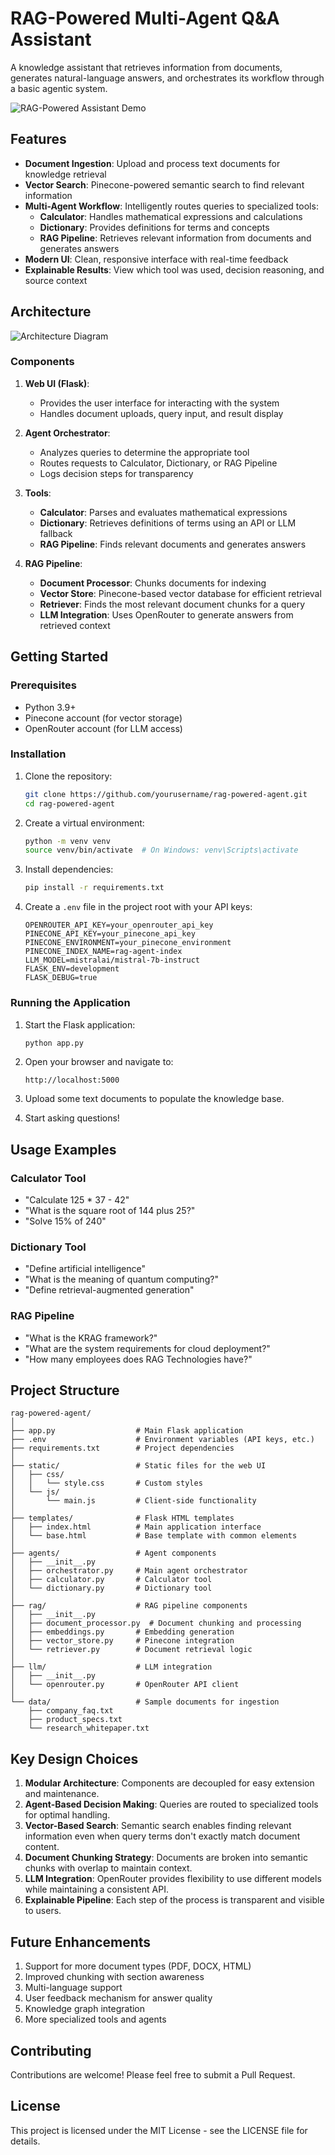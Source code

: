 # RAG-Powered Multi-Agent Q&A Assistant

A knowledge assistant that retrieves information from documents, generates natural-language answers, and orchestrates its workflow through a basic agentic system.

![RAG-Powered Assistant Demo](https://via.placeholder.com/800x400/151E3F/FFFFFF?text=RAG-Powered+Assistant)

## Features

- **Document Ingestion**: Upload and process text documents for knowledge retrieval
- **Vector Search**: Pinecone-powered semantic search to find relevant information
- **Multi-Agent Workflow**: Intelligently routes queries to specialized tools:
  - **Calculator**: Handles mathematical expressions and calculations
  - **Dictionary**: Provides definitions for terms and concepts
  - **RAG Pipeline**: Retrieves relevant information from documents and generates answers
- **Modern UI**: Clean, responsive interface with real-time feedback
- **Explainable Results**: View which tool was used, decision reasoning, and source context

## Architecture

![Architecture Diagram](https://mermaid.ink/img/pako:eNp1kc1uwjAQhF_F2lNAJEAgOeSSqgdOvVU99OB4l2Ap_sh2QIjw7nUSEFV7qS3vzHw7Xm8iN05hEmXKCtiuPZw7cM7JtIMvUZRGTpXGJKP9QbRK290sSrTGXYGvBo4ySqbQK9UEaNYWrBvQDt9kbYL1FrQJEQVYeCLjfX6C0sAu5KsUzzk_FvYOsm2DZLXk3HGGvPw9IgOFVEXoEzjPnKCXsW2DrMIJlB1Y4w2NehV-gZbcoeQ19KS-eO4v8fVBdY9a-y2MQ30Djw7ksBLF3mUq5HgG_5WFNXaAyfcCm1bzUMqQGHZitTHsUTXqaThWjGiYRpqAP5h_IrwHJqVoNVgnk5jnfOxH_g3i-YKvDXxP-Z7yLR_7a_zdyHHFZLHmi3XM94v01VU5fgdO2JdN?type=png)

### Components

1. **Web UI (Flask)**: 
   - Provides the user interface for interacting with the system
   - Handles document uploads, query input, and result display

2. **Agent Orchestrator**:
   - Analyzes queries to determine the appropriate tool
   - Routes requests to Calculator, Dictionary, or RAG Pipeline
   - Logs decision steps for transparency

3. **Tools**:
   - **Calculator**: Parses and evaluates mathematical expressions
   - **Dictionary**: Retrieves definitions of terms using an API or LLM fallback
   - **RAG Pipeline**: Finds relevant documents and generates answers

4. **RAG Pipeline**:
   - **Document Processor**: Chunks documents for indexing
   - **Vector Store**: Pinecone-based vector database for efficient retrieval
   - **Retriever**: Finds the most relevant document chunks for a query
   - **LLM Integration**: Uses OpenRouter to generate answers from retrieved context

## Getting Started

### Prerequisites

- Python 3.9+
- Pinecone account (for vector storage)
- OpenRouter account (for LLM access)

### Installation

1. Clone the repository:
   ```bash
   git clone https://github.com/yourusername/rag-powered-agent.git
   cd rag-powered-agent
   ```

2. Create a virtual environment:
   ```bash
   python -m venv venv
   source venv/bin/activate  # On Windows: venv\Scripts\activate
   ```

3. Install dependencies:
   ```bash
   pip install -r requirements.txt
   ```

4. Create a `.env` file in the project root with your API keys:
   ```
   OPENROUTER_API_KEY=your_openrouter_api_key
   PINECONE_API_KEY=your_pinecone_api_key
   PINECONE_ENVIRONMENT=your_pinecone_environment
   PINECONE_INDEX_NAME=rag-agent-index
   LLM_MODEL=mistralai/mistral-7b-instruct
   FLASK_ENV=development
   FLASK_DEBUG=true
   ```

### Running the Application

1. Start the Flask application:
   ```bash
   python app.py
   ```

2. Open your browser and navigate to:
   ```
   http://localhost:5000
   ```

3. Upload some text documents to populate the knowledge base.

4. Start asking questions!

## Usage Examples

### Calculator Tool
- "Calculate 125 * 37 - 42"
- "What is the square root of 144 plus 25?"
- "Solve 15% of 240"

### Dictionary Tool
- "Define artificial intelligence"
- "What is the meaning of quantum computing?"
- "Define retrieval-augmented generation"

### RAG Pipeline
- "What is the KRAG framework?"
- "What are the system requirements for cloud deployment?"
- "How many employees does RAG Technologies have?"

## Project Structure

```
rag-powered-agent/
│
├── app.py                  # Main Flask application
├── .env                    # Environment variables (API keys, etc.)
├── requirements.txt        # Project dependencies
│
├── static/                 # Static files for the web UI
│   ├── css/
│   │   └── style.css       # Custom styles
│   └── js/
│       └── main.js         # Client-side functionality
│
├── templates/              # Flask HTML templates
│   ├── index.html          # Main application interface
│   └── base.html           # Base template with common elements
│
├── agents/                 # Agent components
│   ├── __init__.py
│   ├── orchestrator.py     # Main agent orchestrator
│   ├── calculator.py       # Calculator tool
│   └── dictionary.py       # Dictionary tool
│
├── rag/                    # RAG pipeline components
│   ├── __init__.py
│   ├── document_processor.py  # Document chunking and processing
│   ├── embeddings.py       # Embedding generation
│   ├── vector_store.py     # Pinecone integration
│   └── retriever.py        # Document retrieval logic
│
├── llm/                    # LLM integration
│   ├── __init__.py
│   └── openrouter.py       # OpenRouter API client
│
└── data/                   # Sample documents for ingestion
    ├── company_faq.txt
    ├── product_specs.txt
    └── research_whitepaper.txt
```

## Key Design Choices

1. **Modular Architecture**: Components are decoupled for easy extension and maintenance.
2. **Agent-Based Decision Making**: Queries are routed to specialized tools for optimal handling.
3. **Vector-Based Search**: Semantic search enables finding relevant information even when query terms don't exactly match document content.
4. **Document Chunking Strategy**: Documents are broken into semantic chunks with overlap to maintain context.
5. **LLM Integration**: OpenRouter provides flexibility to use different models while maintaining a consistent API.
6. **Explainable Pipeline**: Each step of the process is transparent and visible to users.

## Future Enhancements

1. Support for more document types (PDF, DOCX, HTML)
2. Improved chunking with section awareness
3. Multi-language support
4. User feedback mechanism for answer quality
5. Knowledge graph integration
6. More specialized tools and agents

## Contributing

Contributions are welcome! Please feel free to submit a Pull Request.

## License

This project is licensed under the MIT License - see the LICENSE file for details.